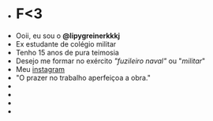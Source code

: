 - # F<3
- Ooii, eu sou o **@lipygreinerkkkj**
- Ex estudante de colégio militar
- Tenho 15 anos de pura teimosia
- Desejo me formar no exército *"fuzileiro naval"* ou "*militar*"
- Meu [instagram](https://www.instagram.com/lipygreiner_/)
- "O prazer no trabalho aperfeiçoa a obra."
-
-
-
-
